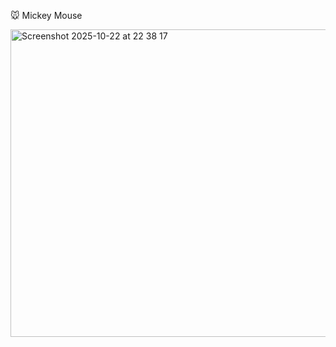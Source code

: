 🐭 Mickey Mouse

<img width="883" height="492" alt="Screenshot 2025-10-22 at 22 38 17" src="https://github.com/user-attachments/assets/d6628262-6bfc-4919-ba01-d2a4eccda438" />
